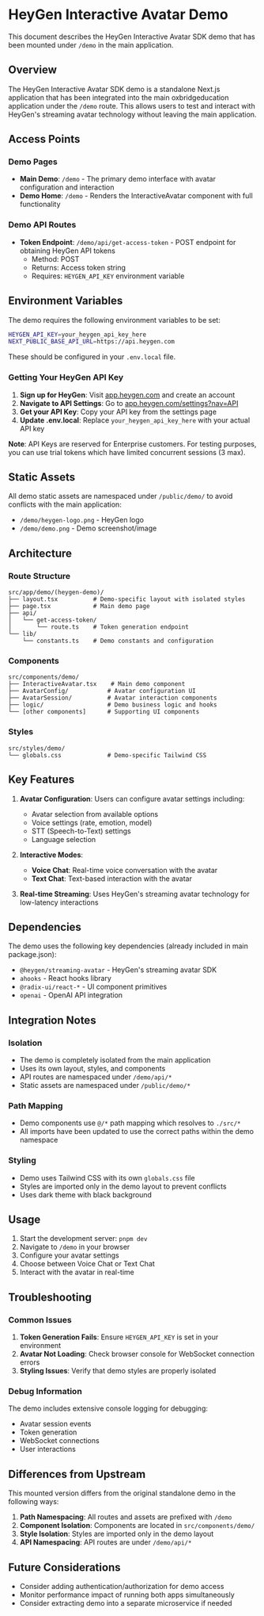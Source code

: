 # HeyGen Interactive Avatar Demo

This document describes the HeyGen Interactive Avatar SDK demo that has been mounted under `/demo` in the main application.

## Overview

The HeyGen Interactive Avatar SDK demo is a standalone Next.js application that has been integrated into the main oxbridgeducation application under the `/demo` route. This allows users to test and interact with HeyGen's streaming avatar technology without leaving the main application.

## Access Points

### Demo Pages
- **Main Demo**: `/demo` - The primary demo interface with avatar configuration and interaction
- **Demo Home**: `/demo` - Renders the InteractiveAvatar component with full functionality

### Demo API Routes
- **Token Endpoint**: `/demo/api/get-access-token` - POST endpoint for obtaining HeyGen API tokens
  - Method: POST
  - Returns: Access token string
  - Requires: `HEYGEN_API_KEY` environment variable

## Environment Variables

The demo requires the following environment variables to be set:

```bash
HEYGEN_API_KEY=your_heygen_api_key_here
NEXT_PUBLIC_BASE_API_URL=https://api.heygen.com
```

These should be configured in your `.env.local` file.

### Getting Your HeyGen API Key

1. **Sign up for HeyGen**: Visit [app.heygen.com](https://app.heygen.com) and create an account
2. **Navigate to API Settings**: Go to [app.heygen.com/settings?nav=API](https://app.heygen.com/settings?nav=API)
3. **Get your API Key**: Copy your API key from the settings page
4. **Update .env.local**: Replace `your_heygen_api_key_here` with your actual API key

**Note**: API Keys are reserved for Enterprise customers. For testing purposes, you can use trial tokens which have limited concurrent sessions (3 max).

## Static Assets

All demo static assets are namespaced under `/public/demo/` to avoid conflicts with the main application:

- `/demo/heygen-logo.png` - HeyGen logo
- `/demo/demo.png` - Demo screenshot/image

## Architecture

### Route Structure
```
src/app/demo/(heygen-demo)/
├── layout.tsx          # Demo-specific layout with isolated styles
├── page.tsx            # Main demo page
├── api/
│   └── get-access-token/
│       └── route.ts    # Token generation endpoint
└── lib/
    └── constants.ts    # Demo constants and configuration
```

### Components
```
src/components/demo/
├── InteractiveAvatar.tsx    # Main demo component
├── AvatarConfig/           # Avatar configuration UI
├── AvatarSession/          # Avatar interaction components
├── logic/                  # Demo business logic and hooks
└── [other components]      # Supporting UI components
```

### Styles
```
src/styles/demo/
└── globals.css             # Demo-specific Tailwind CSS
```

## Key Features

1. **Avatar Configuration**: Users can configure avatar settings including:
   - Avatar selection from available options
   - Voice settings (rate, emotion, model)
   - STT (Speech-to-Text) settings
   - Language selection

2. **Interactive Modes**:
   - **Voice Chat**: Real-time voice conversation with the avatar
   - **Text Chat**: Text-based interaction with the avatar

3. **Real-time Streaming**: Uses HeyGen's streaming avatar technology for low-latency interactions

## Dependencies

The demo uses the following key dependencies (already included in main package.json):

- `@heygen/streaming-avatar` - HeyGen's streaming avatar SDK
- `ahooks` - React hooks library
- `@radix-ui/react-*` - UI component primitives
- `openai` - OpenAI API integration

## Integration Notes

### Isolation
- The demo is completely isolated from the main application
- Uses its own layout, styles, and components
- API routes are namespaced under `/demo/api/*`
- Static assets are namespaced under `/public/demo/*`

### Path Mapping
- Demo components use `@/*` path mapping which resolves to `./src/*`
- All imports have been updated to use the correct paths within the demo namespace

### Styling
- Demo uses Tailwind CSS with its own `globals.css` file
- Styles are imported only in the demo layout to prevent conflicts
- Uses dark theme with black background

## Usage

1. Start the development server: `pnpm dev`
2. Navigate to `/demo` in your browser
3. Configure your avatar settings
4. Choose between Voice Chat or Text Chat
5. Interact with the avatar in real-time

## Troubleshooting

### Common Issues

1. **Token Generation Fails**: Ensure `HEYGEN_API_KEY` is set in your environment
2. **Avatar Not Loading**: Check browser console for WebSocket connection errors
3. **Styling Issues**: Verify that demo styles are properly isolated

### Debug Information

The demo includes extensive console logging for debugging:
- Avatar session events
- Token generation
- WebSocket connections
- User interactions

## Differences from Upstream

This mounted version differs from the original standalone demo in the following ways:

1. **Path Namespacing**: All routes and assets are prefixed with `/demo`
2. **Component Isolation**: Components are located in `src/components/demo/`
3. **Style Isolation**: Styles are imported only in the demo layout
4. **API Namespacing**: API routes are under `/demo/api/*`

## Future Considerations

- Consider adding authentication/authorization for demo access
- Monitor performance impact of running both apps simultaneously
- Consider extracting demo into a separate microservice if needed
